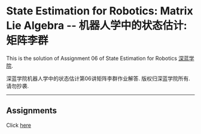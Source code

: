 # State Estimation for Robotics: Matrix Lie Algebra -- 机器人学中的状态估计: 矩阵李群

This is the solution of Assignment 06 of State Estimation for Robotics [深蓝学院](https://www.shenlanxueyuan.com/course/251).

深蓝学院机器人学中的状态估计第06讲矩阵李群作业解答. 版权归深蓝学院所有. 请勿抄袭.

---

## Assignments 

Click [here](doc/solution.pdf)